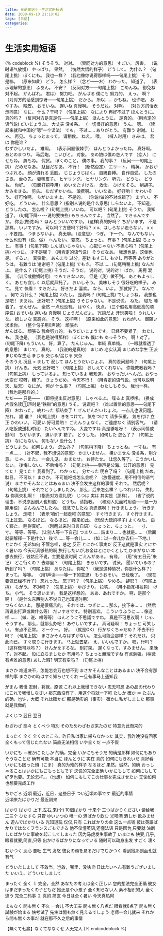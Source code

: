 ```yaml
---
title: 日语笔记4--生活实用短语
date: 2008-09-10 21:18:02
tags: [日语]
categories: 
---
```

# 生活实用短语

<!--more-->

{% codeblock %}
そうそう。                      对对。                  （赞同对方的意思）
すごい。                        厉害。                  （说时语气放慢）
やっぱり。                      果然。                  （恍然大悟的样子）
どうして。                      为什么？                （句尾上挑）
ぼくにも。                      我也一样？              （我也像你说得那样吗——句尾上挑）
そう。                          是嘛。                  （原来如此）
どう。                          怎么样？                （念ど——お）
わかった。                      知道了。                （表示理解的意思）
ふあん。                        不安？                  （反问对方——句尾上挑）
ごめんね。                      御免ね                    对不起。
がんばれ。                      君は）                    努力吧。
がんばる                        僕にも                    努力的。
えっ。                          啊？                    （对对方的话感到惊讶——句尾上挑）
だから。                        所以……
かもね。                        也许吧。
おやすみ。                      晚安。
おそいね。                      遅いね                    真慢啊。
そうだね。                      对啊。                  （对对方的话表示同意）
なに。                          什么？干吗？            （句尾上挑）
なにより                        再好不过了
ほんとうに。                    真的吗？                （反问对方是真是假——句尾上挑）
ほんとうに。                    是真的。                 (用肯定的语气说)
だいじょうぶ。                  大丈夫                    没关系。              （一切很好的意思）
うん。                          嗯。                    （读起来就和中国的“嗯”一个读法）
でも。                          不过……
ありがとう。                    有難う                    谢谢。
じゃ。                          再见。
ちょっとまって。                请稍侯。
ねえ。                          喂。                    （喊人时用）
きみは。                        君は                      你是谁？  
むずかしいだよ。                难啊。                  （表示问题很棘手）
ほんとうよかったね。            真好啊。      
あとのまつり。                  马后炮。
こいびと。                      对象。                    あの娘は僕の恋人です  （恋人）
にせもね。                      贋もね。                  假货。
ぼくのこと。                    僕の事。                  我的事？              （反问——句尾上挑）
だめだなあ。                    駄目だなあ。              不行！                  （断然否定）
エリ—ト。                       精英。
かおがつぶれる。                顔が潰れる                丢脸。
じじょうじばく。                自縄自縛。                自作自受。
したのさき。                    舌の先。                  耍嘴皮子。
ヒヤリング。                    ヒヤリング。              听力。
どうも。                        どうも。                  你好。                  （见面打招呼用）
めいをたすける。                救命。
ひげをそる。                    刮胡子。  
かみをきる。                    剪头。
むだずかいね。                  浪费啊。
いいなあ。                      好好哟！
かわいそう。                    好可怜啊。
ちがいますよ。                  不是的。                 （你说/做的不对或错了）
まずい。                        不好吃。
どういみ。                      什么意思？                (指别人说的是什么意思)
しらないよ。                    不知道。
どうしたの。                    怎么啦？                  (句尾上挑)
いいね。                        可以吧？                  (句尾上挑)
そうか。                        我知道了。                (句尾下降-----说的要快些)
もちろんですよ。                当然了。
できるんですか。                你会(做说)吗？
ほんとういいですか。           (这样)真的好吗？
ちがいます。                    不是那样。
いいですか。                    可以吗？方便吗？好吗？
x  x、はしらない走らない。           x  x  ，不要跑。
つまらないよ。                       真无聊。（没意思）
つぎ。                               下一个。
なんでもない。                       什么也没有（说、做）
へんたい。                           变态。
ちょっと。                           有事？                      (句尾上挑)
ちょっと。                           有事！                      (句尾下降)
しんぱいじゃない。              心配じゃない                        不担心吗？                  (句尾上挑)
べつに。                                  才不是哪？                 （用肯定的语气说）
そうだなあ。                              我想也是。这倒也是。
ずるい。                                  真狡猾。
あんまり                                  过分，差劲
もすこし                        も少し                              再等等
ありがとうは。                  有難うは                            谢谢吧？                     (句尾上挑)
でもさ。                                  不过……                     (句尾稍稍上挑)
なんだよ。                                是什么？                     (句尾上挑)
そうだ、そうだ。                          说的对，说的对！
ばか。                          馬鹿                                混蛋。                      （训斥或撒娇时用）
でもできないの。                                        但是（我）做不到。
あともよろしく。                あとも宜しく            以后就拜托了。
おいしそう。                    美味しそう              很好吃的样子。
みて。                          見て                    快看！
すきだよ。                      好きだよ                喜欢。
なら、いよ。                                            那就好了。
なんで  。                      何で                    为什么？                  (句尾上挑)
わたし。                                                是我吗？                  (句尾上挑)
でしょうね。                                            我想也是吧！
まあね。                                                还好吧？                  (句尾上挑)
うそじゃない。                                          不是说谎。
ねた。                          寝た                    睡着了。
ぜんぜん。                      全然                    一点也没有。
はやく。                                                快点。                    (三个假名用高低高的顺序说)
おそいね                        遅いね                  真慢啊
じょうだんだよ。                冗談だよ                开玩笑啦！
うれしいな。                    嬉しいな                真高兴。
そう。                                                  这样啊！                  （原来如此的意思）
おねがい。                      御願い                  求求你。                  （整个句子用0声读）
頑張れ      
がんばる。                      頑張る                  我会努力的。
もうだいじょうです。                                    已经不要紧了。
わたしも。                                              我也是。                  （我也是说得那样）
ぼくにも                        僕にも          あっそうか。                                            啊！对了。                 (句尾下降)
もういい。                                              好，算了。
たんじゅん。                    単純                    真单纯。                  （一眼就看透了的意思）
まじで。                                                            真的。                    （我说的是真的）
まじめ                          老实认真                            まじめな学生
                                正派                                まじめな生活
まじる                          交じる/混じる                       夹杂  
そのうえ                        况且    =  まして  況して
ほんとうだいじょぶ。                                  真的没问题吗？            （句尾上挑）
げんき。                        元気                  还好吧？                  （句尾上挑）
おしえてくれない。                                    你能教教我吗？            （句尾上挑）
しっているよ。                  知っているよ          我知道。
おやったいへんだ。おやっ大変だ                        哎呀，糟了。
きょうだめ。                                          今天不行！                （用肯定的语气说，也可以说明天、后天）
なにが。                        何が                  什么事？                  （句尾上挑）
わたしもそう。                                        我也一样。                （我也是那样的。）              
ただ——                                        只是——                  （即将提出反对意见）
しゃべるよ。                    喋るよ                    真啰嗦。                   (换成片假名读①声时是“铁锹”的意思)
うそ。                                                    说谎吧？                  （难以置信的意思——句尾下降）
おわった。                      終わった                  都结束了！
ぜんぜんだいじょぶ。                                      一点儿也没问题。
だれ。                          誰                        谁？                      （句尾上挑）
きをつけて。                    気をつけて                请多保重。
                                気を付け                  立正
かわいい。                      可愛い                    好可爱哟！
ごえんりょなく。                ご遠慮なく                请别客气。                （请人吃饭或送礼时用）
たいへんですね。                大変ですね                真是够呛呀！              （表示同情或慰问）
ちがいます。                    違います                  错了。
どうした。                      如何した                  怎么了？                  （句尾上挑）
なにもない。                    何もない                  没什么！                                
どうしよう。                    如何しよう。              怎么办？                  （句尾稍下降）
ちょっとね。                    一寸ね。                  有一点……                （对不起，我不想说的意思）
かまいません。                  構いません                没关系，别介意。
じゃ、また。                                              一会儿见。
おまたせ。                      お待たせ。                让您久等了。
こうかいしない。                後悔しない。              不后悔吗？                （句尾上挑——零声是公海、公开的意思）
見てた！                        見てた！                  我看到了。
わかった。                      分かった                  明白了吗？                （句尾上挑
だめ。                          駄目。                    不可以！
まさか。                                                  不可能吧或怎么会呢？      （放慢速度、用不相信的语气说）
まさかそんなことはあるまい                                决不会发生这样的事情
それで。                                                  然后呢？                  （句尾上挑）
それでどうしましたか。                                    那么，后来怎么样？
しつれいね。                    失礼ね                    你真失礼啊！              （指责对方没礼貌）
じつは                          実は                      其实是（那样）。          （省了说的理由、不说原因别人也知道）
どうも。                                                  请指教。                  （和别人见面时用语——是一万能用语）
ざんねんでしたね。              残念でしたね              真遗憾啊！
行きましょう。                  行きましょう。            走吧！                    （表示‘咱们一起走吧’的意思）
すぐ行きます。                  すぐ行きます。            马上过去。
なるほど。                      なるほど。                原来如此。                 (恍然大悟的样子)
よくねた。                      良く寝た。                睡得真好。                （刚醒过来时自言自语）
ちょっと、ちょっと。            一寸、一寸。              等等、等等。               (让别人等一下自己)
つまり……                      詰まり……                 也就是……                （后面就要解释一下是什么）
後で……                                                   等一会儿……              （如：过一会儿你去扫一下地。）
とにかく                                                   无论如何  不管怎样，总之  反正
    とにかく事実だ                                  反正这就是事实
    とにかく暑いね                                  今天可真够热的啊
    旅行したいが,お金はとにかくとして,ひまがない    本想去旅行，钱姑且不说，主要是没时间
ごえんがある。                  有缘。                      （用“有五日元”来记）
どこ行くの？                    去哪里？                    （句尾上挑）
きらいです。                    讨厌。
聞いているの？                  听到了吗？                  （句尾上挑）
あなたは。                      你呢？                      （我是这种情况，你是什么样？）
まって。                        等等。                      （用1声读——等一下的意思）
もうおそい。                    已经晚了。                  （现在要做已经不行了）
忘れった。                      忘了吗？                    （句尾上挑）
やめる。                        辞职？                      （句尾上挑）
ちがう。                        不对吗？                    （句尾上挑）
ゆびきり。                      拉钩。                      （用小指互相拉钩）
けち。                          小气。
そう思います。                  我是这样想的。
ああ、あれですか。              啊，是那个啊！              （是什么东西别人不说自己也知道时用）  
つらくないよ。                  那是很痛苦的。
それでは、つぎに……            那么，接下来……            （然后再说出打算或做什么等）
だいすきです。                  特别喜欢。
こういうふうに……              像这样……                  （做、说、唱等等）
ほんとうに不思議ですね。        真是不可思议啊！
じゃ、そうする。                那么，就那么办吧！
あやしいですよ。                真可疑啊！
ちょっと  可笑しい。            有点不正常。
オーケー。                      好。                         （就是OK）
行かなくちゃだめ？              不去不行吗？                 （句尾上挑）
まさかそんなはずがない。        怎么可能会那样？
それだけ。                      只此而已。
すぐ取りに行きます。            马上就去拿。
え、いいんですか。              嗯，行吗？                   （这样做可以吗？）
けんかをするな。                别打架。
遅くなって、すみません。        来晚了，对不起。
役に立ちましたか                有用吗？
ちょっと無理ですね              有点勉强。(稍微有点难的意思)
あした暇?                      明天有空吗？                 （句尾上挑）

まさか                                          难道决不，怎能怎会万也想不到
    まさかそんなことはあるまい                    决不会有那样的事
    まさかの時はすぐ知らせてくれ                  一旦有事马上通知我

がまん                我慢                       忍耐，将就，原谅
    これ以上我慢できない                          忍无可忍
    あの品の代わりにこれで我慢しなさい             那东西没有了，用这个将就一下吧
たしか                確か  ＝  たぶん            的确，也许，大概
    それは確かだ                                 那是确实的（事实）
    確かに私がしました                            那事就是我做的

よくじつ              翌日                                                翌日

わざわざ              態々  とくべつ  特別
                            そのためわざわざ来たのだ                      特意为此而来的

まったく              全く
    全くのところ、昨日私は家に帰らなかった        其实，我昨晚没有回家
    全くもって信じたれない                        简直无法相信
    いや全くだ                                    一点不假

いかにも              ＝確かに  たしか                                    的确，完全
            いかにもそうだ                                的确是那样
            如何にもありそうなことだ                      确有可能
      本当に  ほんとうに                                  实在  真的
            如何にもきれいだ                              真好看
            いかにも困った顔（こま）                      真的为难的样子
      なるほど                                            果然，诚然，的确
            おっしゃることはいかにもごもっともです        您说的完全正确
いかにもして          如何にもして                                        好歹也要。无论怎样。。（也想）
                            如何にもしてこの仕事を完成させたい            无论如何也想要完成工作          

ちかごろ              近頃                                          最近，近日，这些日子
                            つい近頃の事です                        最近的事情    
                            近頃来たばかりだ                        最近刚来

ばかり        ばかり                                                  上下,左右,来(个)
             10個ばかり                                十来个
                三つばかりください                        请给我二三个
  ひたすら      只管
  ゆいいつの    唯一の
                酒ばかり飲む                              光喝酒
                酒しか  飲みません
                遊んでばかりいる                          光知道玩
  仅仅,只有
                こればかりの金                            这么一点钱
                彼は英語ばかりではなくフランスごもできる  他不仅懂英语,还懂法语
  只是因为,只要就
                油断したばかりに事故を起こしてしまった    因为马虎发生事故了
  いまにも                                                快要,几乎,眼看就要,简直,只等
                出かけるばかりになっている                随时可以动身出发
すごく        凄く

むかつく                                                              恶心  要吐  生气  发怒
                            彼女の顔を見るだけでむかつく              看到她那副面孔就有气

どういたしまして                                                      不敢当，岂敢，哪里，没啥
                            昨日はたいへん有難うございました
                            いいえ、どういたしまして  

まったく       全く                                       １  完全，全然
    あなたの考えは全く正しい                        您的想法完全正确
    彼女はまだまったくの子どもだ                    她还是个小孩子
    全く知らない人                                  素不相识的人
    全く違う                                        完全二码事
                                  ２  真的  简直
    今日は全く暑い                                  今天真热阿
  
まもなく       間も無く                                    不久  一会儿  不大工夫
    間も無く八点だ                                          眼看就8点了
    間も無く試験が始まる                                    快考试了
    先生は間も無く見えるでしょう                            老师一会儿就来
    それから間も無くの事だ                                  就在那不久之后的事情

【無くて七癖】なくてななくせ                               人无完人
{% endcodeblock %}
